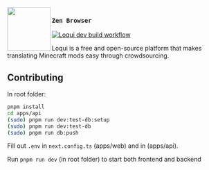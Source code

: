 <img src="./docs/assets/loqui.svg" width="100px" align="left">

### `Zen Browser`

[![Loqui dev build workflow](https://github.com/The-Loqui-Project/Loqui/actions/workflows/build.yml/badge.svg?branch=dev)](https://github.com/The-Loqui-Project/Loqui/actions/workflows/build.yml)

Loqui is a free and open-source platform that makes translating Minecraft mods easy through crowdsourcing.

## Contributing

In root folder:

```sh
pnpm install
cd apps/api
(sudo) pnpm run dev:test-db:setup
(sudo) pnpm run dev:test-db
(sudo) pnpm run db:push
```

Fill out `.env` in `next.config.ts` (apps/web) and in (apps/api).

Run `pnpm run dev` (in root folder) to start both frontend and backend
